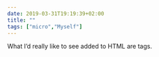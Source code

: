 ```yaml
---
date: 2019-03-31T19:19:39+02:00
title: ""
tags: ["micro","Myself"]
---
```

What I’d really like to see added to HTML are <scarequote></scarequote> tags.
